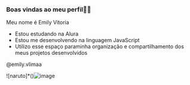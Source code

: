 ### Boas vindas ao meu perfil💙👋

Meu nome é Emily Vitoria
- Estou estudando na Alura
- Estou me desenvolvendo na linguagem JavaScript
- Utilizo esse espaço paraminha organização e
  compartilhamento dos meus projetos desenvolvidos
  
@emily.vlimaa

![naruto]*()![image](https://github.com/totoriaavz/totoriaavz/assets/169998195/7b798ab7-c8ef-4ed3-9965-3c4c139bed9d)



